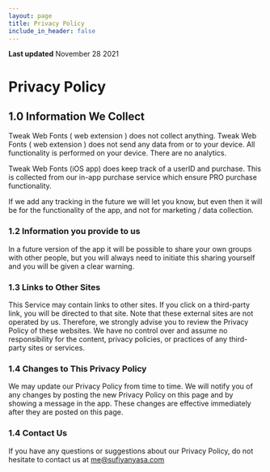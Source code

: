 ```yaml
---
layout: page
title: Privacy Policy
include_in_header: false
---
```


**Last updated**
November 28 2021

# Privacy Policy

## 1.0 Information We Collect
Tweak Web Fonts ( web extension ) does not collect anything.
Tweak Web Fonts ( web extension ) does not send any data from or to your device. All functionality is performed on your device. There are no analytics.

Tweak Web Fonts (iOS app) does keep track of a userID and purchase. This is collected from our in-app purchase service which ensure PRO purchase functionality.

If we add any tracking in the future we will let you know, but even then it will be for the functionality of the app, and not for marketing / data collection.

### 1.2 Information you provide to us
In a future version of the app it will be possible to share your own groups with other people, but you will always need to initiate this sharing yourself and you will be given a clear warning.

### 1.3 Links to Other Sites
This Service may contain links to other sites. If you click on a third-party link, you will be directed to that site. Note that these external sites are not operated by us. Therefore, we strongly advise you to review the Privacy Policy of these websites. We have no control over and assume no responsibility for the content, privacy policies, or practices of any third-party sites or services.

### 1.4 Changes to This Privacy Policy
We may update our Privacy Policy from time to time. We will notify you of any changes by posting the new Privacy Policy on this page and by showing a message in the app. These changes are effective immediately after they are posted on this page.

### 1.4 Contact Us
If you have any questions or suggestions about our Privacy Policy, do not hesitate to contact us at me@sufiyanyasa.com


